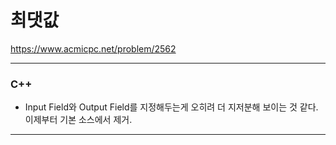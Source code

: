 # 최댓값

https://www.acmicpc.net/problem/2562

<hr> 

### C++
- Input Field와 Output Field를 지정해두는게 오히려 더 지저분해 보이는 것 같다. 이제부터 기본 소스에서 제거.
<hr>
